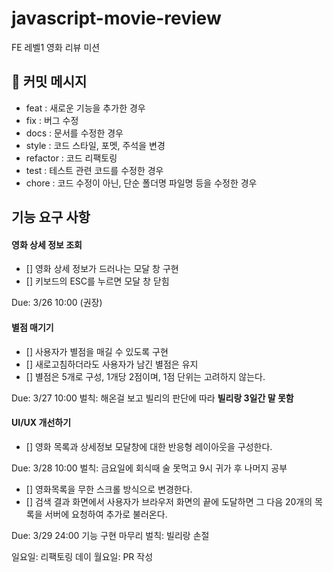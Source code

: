 # javascript-movie-review

FE 레벨1 영화 리뷰 미션

## 📝 커밋 메시지

- feat : 새로운 기능을 추가한 경우
- fix : 버그 수정
- docs : 문서를 수정한 경우
- style : 코드 스타일, 포멧, 주석을 변경
- refactor : 코드 리팩토링
- test : 테스트 관련 코드를 수정한 경우
- chore : 코드 수정이 아닌, 단순 폴더명 파일명 등을 수정한 경우

## 기능 요구 사항

#### 영화 상세 정보 조회

- [] 영화 상세 정보가 드러나는 모달 창 구현
- [] 키보드의 ESC를 누르면 모달 창 닫힘

Due: 3/26 10:00 (권장)

#### 별점 매기기

- [] 사용자가 별점을 매길 수 있도록 구현
- [] 새로고침하더라도 사용자가 남긴 별점은 유지
- [] 별점은 5개로 구성, 1개당 2점이며, 1점 단위는 고려하지 않는다.

Due: 3/27 10:00
벌칙: 해온걸 보고 빌리의 판단에 따라 **빌리랑 3일간 말 못함**

#### UI/UX 개선하기

- [] 영화 목록과 상세정보 모달창에 대한 반응형 레이아웃을 구성한다.

Due: 3/28 10:00
벌칙: 금요일에 회식때 술 못먹고 9시 귀가 후 나머지 공부

- [] 영화목록을 무한 스크롤 방식으로 변경한다.
- [] 검색 결과 화면에서 사용자가 브라우저 화면의 끝에 도달하면 그 다음 20개의 목록을 서버에 요청하여 추가로 불러온다.

Due: 3/29 24:00 기능 구현 마무리
벌칙: 빌리랑 손절

일요일: 리팩토링 데이
월요일: PR 작성
